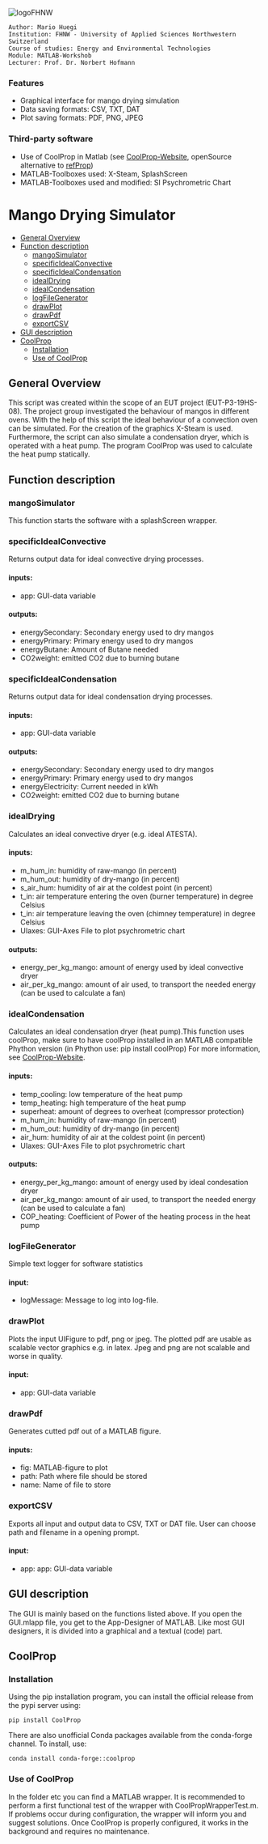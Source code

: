 ![logoFHNW](/img/logoFHNW.jpg?raw=true "logoFHNW")

```
Author: Mario Huegi
Institution: FHNW - University of Applied Sciences Northwestern Switzerland
Course of studies: Energy and Environmental Technologies
Module: MATLAB-Workshob
Lecturer: Prof. Dr. Norbert Hofmann
```

### Features
* Graphical interface for mango drying simulation
* Data saving formats: CSV, TXT, DAT
* Plot saving formats: PDF, PNG, JPEG

### Third-party software
* Use of CoolProp in Matlab (see [CoolProp-Website](http://www.coolprop.org/ "CoolProp-Website"), openSource alternative to [refProp](https://www.nist.gov/srd/refprop "refProp"))
* MATLAB-Toolboxes used: X-Steam, SplashScreen
* MATLAB-Toolboxes used and modified: SI Psychrometric Chart

# Mango Drying Simulator

* [General Overview](#general-overview)
* [Function description](#function-description)
  * [mangoSimulator](#mangosimulator)
  * [specificIdealConvective](#specificidealconvective)
  * [specificIdealCondensation](#specificidealcondensation)
  * [idealDrying](#idealdrying)
  * [idealCondensation](#idealcondensation)
  * [logFileGenerator](#logfilegenerator)
  * [drawPlot](#drawplot)
  * [drawPdf](#drawpdf)
  * [exportCSV](#exportcsv)
* [GUI description](#gui-description)
* [CoolProp](#coolprop)
  * [Installation](#installation)
  * [Use of CoolProp](#use-of-coolprop)


## General Overview
This script was created within the scope of an EUT project (EUT-P3-19HS-08). The project group investigated the behaviour of mangos in different ovens. With the help of this script the ideal behaviour of a convection oven can be simulated. For the creation of the graphics X-Steam is used. Furthermore, the script can also simulate a condensation dryer, which is operated with a heat pump. The program CoolProp was used to calculate the heat pump statically.

## Function description
### mangoSimulator
This function starts the software with a splashScreen wrapper.

### specificIdealConvective
Returns output data for ideal convective drying processes.
#### inputs:
* app: GUI-data variable
#### outputs:
* energySecondary: Secondary energy used to dry mangos
* energyPrimary:   Primary energy used to dry mangos
* energyButane:    Amount of Butane needed
* CO2weight:       emitted CO2 due to burning butane

### specificIdealCondensation
Returns output data for ideal condensation drying processes.
#### inputs:
* app: GUI-data variable
#### outputs:
* energySecondary:    Secondary energy used to dry mangos
* energyPrimary:      Primary energy used to dry mangos
* energyElectricity:  Current needed in kWh
* CO2weight:          emitted CO2 due to burning butane

### idealDrying
Calculates an ideal convective dryer (e.g. ideal ATESTA).
#### inputs:
* m_hum_in:   humidity of raw-mango (in percent)
* m_hum_out:  humidity of dry-mango (in percent)
* s_air_hum:  humidity of air at the coldest point (in percent)
* t_in:       air temperature entering the oven (burner temperature) in degree Celsius
* t_in:       air temperature leaving the oven (chimney temperature) in degree Celsius
* UIaxes:     GUI-Axes File to plot psychrometric chart
#### outputs:
* energy_per_kg_mango:    amount of energy used by ideal convective dryer
* air_per_kg_mango:       amount of air used, to transport the needed energy (can be used to calculate a fan)

### idealCondensation 
Calculates an ideal condensation dryer (heat pump).This function uses coolProp, make sure to have coolProp installed in an MATLAB compatible Phython version (in Phython use: pip install coolProp) For more information, see [CoolProp-Website](http://www.coolprop.org/ "CoolProp-Website").
#### inputs:
* temp_cooling:   low temperature of the heat pump
* temp_heating:   high temperature of the heat pump
* superheat:      amount of degrees to overheat (compressor protection)
* m_hum_in:       humidity of raw-mango (in percent)
* m_hum_out:      humidity of dry-mango (in percent)
* air_hum:        humidity of air at the coldest point (in percent)
* UIaxes:         GUI-Axes File to plot psychrometric chart
#### outputs:
* energy_per_kg_mango:    amount of energy used by ideal condesation dryer
* air_per_kg_mango:       amount of air used, to transport the needed energy (can be used to calculate a fan)
* COP_heating:            Coefficient of Power of the heating process in the heat pump

### logFileGenerator
Simple text logger for software statistics
#### input:
* logMessage: Message to log into log-file.

### drawPlot 
Plots the input UIFigure to pdf, png or jpeg. The plotted pdf are usable as scalable vector graphics e.g. in latex. Jpeg and png are not scalable and worse in quality.
#### input:
* app: GUI-data variable

### drawPdf
Generates cutted pdf out of a MATLAB figure.
#### inputs:
* fig: MATLAB-figure to plot
* path: Path where file should be stored
* name: Name of file to store

### exportCSV
Exports all input and output data to CSV, TXT or DAT file. User can choose path and filename in a opening prompt.
#### input:
* app: app: GUI-data variable

## GUI description
The GUI is mainly based on the functions listed above. If you open the GUI.mlapp file, you get to the App-Designer of MATLAB. Like most GUI designers, it is divided into a graphical and a textual (code) part.

## CoolProp
### Installation
Using the pip installation program, you can install the official release from the pypi server using:
```
pip install CoolProp
```
There are also unofficial Conda packages available from the conda-forge channel. To install, use:
```
conda install conda-forge::coolprop
```
### Use of CoolProp
In the folder etc you can find a MATLAB wrapper. It is recommended to perform a first functional test of the wrapper with CoolPropWrapperTest.m. If problems occur during configuration, the wrapper will inform you and suggest solutions. Once CoolProp is properly configured, it works in the background and requires no maintenance.